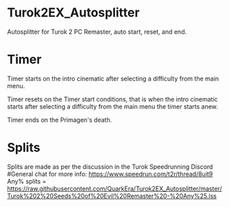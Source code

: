 # Turok2EX_Autosplitter
Autosplitter for Turok 2 PC Remaster, auto start, reset, and end.

	

# Timer
		
Timer starts on the intro cinematic after selecting a difficulty from the main menu.

Timer resets on the Timer start conditions, that is when the intro cinematic starts after selecting a difficulty from the main menu the timer starts anew.

Timer ends on the Primagen's death.

# Splits
		
Splits are made as per the discussion in the Turok Speedrunning Discord #General chat for more info: https://www.speedrun.com/t2r/thread/8uit9
Any% splits = https://raw.githubusercontent.com/QuarkEra/Turok2EX_Autosplitter/master/Turok%202%20Seeds%20of%20Evil%20Remaster%20-%20Any%25.lss
